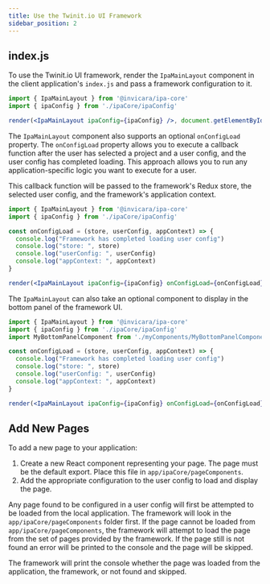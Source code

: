 ```yaml
---
title: Use the Twinit.io UI Framework
sidebar_position: 2
---
```


## index.js

To use the Twinit.io UI framework, render the `IpaMainLayout` component in the client application's `index.js` and pass a framework configuration to it.

```jsx
import { IpaMainLayout } from '@invicara/ipa-core'
import { ipaConfig } from './ipaCore/ipaConfig'

render(<IpaMainLayout ipaConfig={ipaConfig} />, document.getElementById('app'));
```

The `IpaMainLayout` component also supports an optional `onConfigLoad` property. The `onConfigLoad` property allows you to execute a callback function after the user has selected a project and a user config, and the user config has completed loading. This approach allows you to run any application-specific logic you want to execute for a user.

This callback function will be passed to the framework's Redux store, the selected user config, and the framework's application context.

```jsx
import { IpaMainLayout } from '@invicara/ipa-core'
import { ipaConfig } from './ipaCore/ipaConfig'

const onConfigLoad = (store, userConfig, appContext) => {
  console.log("Framework has completed loading user config")
  console.log("store: ", store)
  console.log("userConfig: ", userConfig)
  console.log("appContext: ", appContext)
}

render(<IpaMainLayout ipaConfig={ipaConfig} onConfigLoad={onConfigLoad}/>, document.getElementById('app'));
```

The `IpaMainLayout` can also take an optional component to display in the bottom panel of the framework UI.

```jsx
import { IpaMainLayout } from '@invicara/ipa-core'
import { ipaConfig } from './ipaCore/ipaConfig'
import MyBottomPanelComponent from './myComponents/MyBottomPanelComponent'

const onConfigLoad = (store, userConfig, appContext) => {
  console.log("Framework has completed loading user config")
  console.log("store: ", store)
  console.log("userConfig: ", userConfig)
  console.log("appContext: ", appContext)
}

render(<IpaMainLayout ipaConfig={ipaConfig} onConfigLoad={onConfigLoad} bottomPanelContent={MyBottomPanelComponent} />, document.getElementById('app'));
```

## Add New Pages 

To add a new page to your application:

1.  Create a new React component representing your page. The page must
    be the default export. Place this file in
    `app/ipaCore/pageComponents`.
2.  Add the appropriate configuration to the user config to load and
    display the page.

Any page found to be configured in a user config will first be attempted to be loaded from the local application. The framework will look in the `app/ipaCore/pageComponents` folder first. If the page cannot be loaded from `app/ipaCore/pageComponents`, the framework will attempt to load the page from the set of pages provided by the framework. If the page still is not found an error will be printed to the console and the page will be skipped.

The framework will print the console whether the page was loaded from the application, the framework, or not found and skipped.
